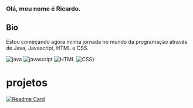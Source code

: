### Olá, meu nome é Ricardo.

## Bio

Estou começando agora minha jornada no mundo da programação através de Java, Javascript, HTML e CSS. 

![java](https://img.shields.io/badge/Java-ED8B00?style=for-the-badge&logo=java&logoColor=white)
![javascript](https://img.shields.io/badge/JavaScript-323330?style=for-the-badge&logo=javascript&logoColor=F7DF1E)
![HTML](https://img.shields.io/badge/HTML5-E34F26?style=for-the-badge&logo=html5&logoColor=white)
![CSS}](https://img.shields.io/badge/CSS3-1572B6?style=for-the-badge&logo=css3&logoColor=white)

# projetos

[![Readme Card](https://github-readme-stats.vercel.app/api/pin/?username=ricardocunha42&repo=Site-BarbeariaAlura)](https://github.com/anuraghazra/github-readme-stats)
